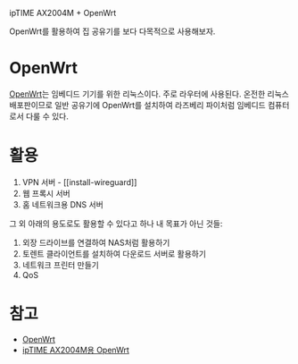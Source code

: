 ipTIME AX2004M + OpenWrt

OpenWrt를 활용하여 집 공유기를 보다 다목적으로 사용해보자.

# OpenWrt

[OpenWrt](https://openwrt.org/)는 임베디드 기기를 위한 리눅스이다. 주로 라우터에 사용된다.
온전한 리눅스 배포판이므로 일반 공유기에 OpenWrt를 설치하여 라즈베리 파이처럼 임베디드 컴퓨터로서 다룰 수 있다.

# 활용

1. VPN 서버 - [[install-wireguard]]
2. 웹 프록시 서버
3. 홈 네트워크용 DNS 서버

그 외 아래의 용도로도 활용할 수 있다고 하나 내 목표가 아닌 것들:

1. 외장 드라이브를 연결하여 NAS처럼 활용하기
2. 토렌트 클라이언트를 설치하여 다운로드 서버로 활용하기
3. 네트워크 프린터 만들기
4. QoS

# 참고

- [OpenWrt](https://openwrt.org/)
- [ipTIME AX2004M용 OpenWrt](https://kasugano.tistory.com/m/157)

